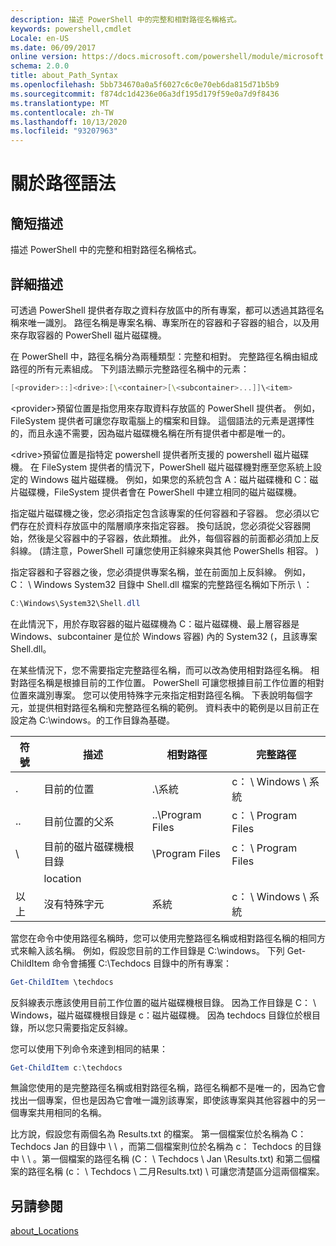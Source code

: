 ```yaml
---
description: 描述 PowerShell 中的完整和相對路徑名稱格式。
keywords: powershell,cmdlet
Locale: en-US
ms.date: 06/09/2017
online version: https://docs.microsoft.com/powershell/module/microsoft.powershell.core/about/about_path_syntax?view=powershell-5.1&WT.mc_id=ps-gethelp
schema: 2.0.0
title: about_Path_Syntax
ms.openlocfilehash: 5bb734670a0a5f6027c6c0e70eb6da815d71b5b9
ms.sourcegitcommit: f874dc1d4236e06a3df195d179f59e0a7d9f8436
ms.translationtype: MT
ms.contentlocale: zh-TW
ms.lasthandoff: 10/13/2020
ms.locfileid: "93207963"
---
```

# <a name="about-path-syntax"></a>關於路徑語法

## <a name="short-description"></a>簡短描述

描述 PowerShell 中的完整和相對路徑名稱格式。

## <a name="long-description"></a>詳細描述

可透過 PowerShell 提供者存取之資料存放區中的所有專案，都可以透過其路徑名稱來唯一識別。 路徑名稱是專案名稱、專案所在的容器和子容器的組合，以及用來存取容器的 PowerShell 磁片磁碟機。

在 PowerShell 中，路徑名稱分為兩種類型：完整和相對。 完整路徑名稱由組成路徑的所有元素組成。 下列語法顯示完整路徑名稱中的元素：

```powershell
[<provider>::]<drive>:[\<container>[\<subcontainer>...]]\<item>
```

\<provider\>預留位置是指您用來存取資料存放區的 PowerShell 提供者。 例如，FileSystem 提供者可讓您存取電腦上的檔案和目錄。 這個語法的元素是選擇性的，而且永遠不需要，因為磁片磁碟機名稱在所有提供者中都是唯一的。

\<drive\>預留位置是指特定 powershell 提供者所支援的 powershell 磁片磁碟機。 在 FileSystem 提供者的情況下，PowerShell 磁片磁碟機對應至您系統上設定的 Windows 磁片磁碟機。 例如，如果您的系統包含 A：磁片磁碟機和 C：磁片磁碟機，FileSystem 提供者會在 PowerShell 中建立相同的磁片磁碟機。

指定磁片磁碟機之後，您必須指定包含該專案的任何容器和子容器。 您必須以它們存在於資料存放區中的階層順序來指定容器。 換句話說，您必須從父容器開始，然後是父容器中的子容器，依此類推。 此外，每個容器的前面都必須加上反斜線。  (請注意，PowerShell 可讓您使用正斜線來與其他 PowerShells 相容。 ) 

指定容器和子容器之後，您必須提供專案名稱，並在前面加上反斜線。 例如，C： \\ Windows System32 目錄中 Shell.dll 檔案的完整路徑名稱如下所示 \\ ：

```powershell
C:\Windows\System32\Shell.dll
```

在此情況下，用於存取容器的磁片磁碟機為 C：磁片磁碟機、最上層容器是 Windows、subcontainer 是位於 Windows 容器) 內的 System32 (，且該專案 Shell.dll。

在某些情況下，您不需要指定完整路徑名稱，而可以改為使用相對路徑名稱。 相對路徑名稱是根據目前的工作位置。 PowerShell 可讓您根據目前工作位置的相對位置來識別專案。 您可以使用特殊字元來指定相對路徑名稱。 下表說明每個字元，並提供相對路徑名稱和完整路徑名稱的範例。 資料表中的範例是以目前正在設定為 C:\windows。的工作目錄為基礎。

|符號|描述               |相對路徑    |完整路徑          |
|------|--------------------------|-----------------|-------------------|
|.     |目前的位置          |.\\系統        |c： \\ Windows \\ 系統|
|..    |目前位置的父系|..\\Program Files|c： \\ Program Files  |
|\     |目前的磁片磁碟機根目錄     |\\Program Files  |c： \\ Program Files  |
|      |location                  |                 |                   |
|以上|沒有特殊字元     |系統           |c： \\ Windows \\ 系統|

當您在命令中使用路徑名稱時，您可以使用完整路徑名稱或相對路徑名稱的相同方式來輸入該名稱。 例如，假設您目前的工作目錄是 C:\windows。 下列 Get-ChildItem 命令會捕獲 C:\Techdocs 目錄中的所有專案：

```powershell
Get-ChildItem \techdocs
```

反斜線表示應該使用目前工作位置的磁片磁碟機根目錄。 因為工作目錄是 C： \\ Windows，磁片磁碟機根目錄是 c：磁片磁碟機。 因為 techdocs 目錄位於根目錄，所以您只需要指定反斜線。

您可以使用下列命令來達到相同的結果：

```powershell
Get-ChildItem c:\techdocs
```

無論您使用的是完整路徑名稱或相對路徑名稱，路徑名稱都不是唯一的，因為它會找出一個專案，但也是因為它會唯一識別該專案，即使該專案與其他容器中的另一個專案共用相同的名稱。

比方說，假設您有兩個名為 Results.txt 的檔案。
第一個檔案位於名稱為 C： Techdocs Jan 的目錄中 \\ \\ ，而第二個檔案則位於名稱為 c： Techdocs 的目錄中 \\ \\ 。第一個檔案的路徑名稱 (C： \\ Techdocs \\ Jan \\Results.txt) 和第二個檔案的路徑名稱 (c： \\ Techdocs \\ 二月Results.txt) \\ 可讓您清楚區分這兩個檔案。

## <a name="see-also"></a>另請參閱

[about_Locations](about_Locations.md)
